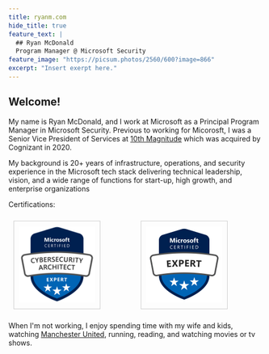 ```yaml
---
title: ryanm.com
hide_title: true
feature_text: |
  ## Ryan McDonald
  Program Manager @ Microsoft Security
feature_image: "https://picsum.photos/2560/600?image=866"
excerpt: "Insert exerpt here."
---
```


## Welcome!

My name is Ryan McDonald, and I work at Microsoft as a Principal Program Manager in Microsoft Security. Previous to working for Micorosft, I was a Senior Vice President of Services at <a href="https://www.10thmagnitude.com/">10th Magnitude</a> which was acquired by Cognizant in 2020.

My background is 20+ years of infrastructure, operations, and security experience in the Microsoft tech stack delivering technical leadership, vision, and a wide range of functions for start-up, high growth, and enterprise organizations

<p>Certifications:</p>
<div style="display: flex; justify-content: space-between; align-items: center;">
<a href="https://learn.microsoft.com/api/credentials/share/en-us/RyanMcDonald-3668/CB822B4C766EBFA3?sharingId=B503FADD74F1EA11" target="_blank" style="text-decoration: none; display: inline-block; border: 1px solid #ccc; padding: 10px; margin: 10px;">
  <img src="/assets/logos/cybersecurityarchitect.png" alt="Cybersecurity Architect" style="width:150px;">
</a>

<a href="https://learn.microsoft.com/api/credentials/share/en-us/RyanMcDonald-3668/9C52757A9711B029?sharingId=B503FADD74F1EA11" target="_blank" style="text-decoration: none; display: inline-block; border: 1px solid #ccc; padding: 10px; margin: 10px;">
  <img src="/assets/logos/microsoft-certified-expert-badge.svg" alt="Azure Architect" style="width:150px;">
</a>

<div data-iframe-width="150" data-iframe-height="270" data-share-badge-id="8e4f2818-9b50-430d-b55c-e5a16a3ca13a" data-share-badge-host="https://www.credly.com" style="display: inline-block;"></div><script type="text/javascript" async src="//cdn.credly.com/assets/utilities/embed.js"></script>
</div>




When I'm not working, I enjoy spending time with my wife and kids, watching <a href="https://www.manutd.com/">Manchester United</a>, running, reading, and watching movies or tv shows.




